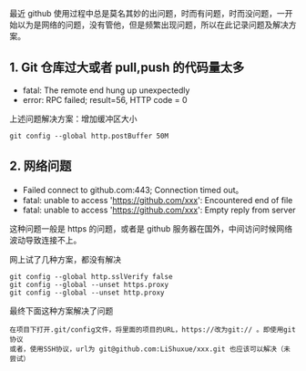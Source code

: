 最近 github 使用过程中总是莫名其妙的出问题，时而有问题，时而没问题，一开始以为是网络的问题，没有管他，但是频繁出现问题，所以在此记录问题及解决方案。

## 1. Git 仓库过大或者 pull,push 的代码量太多

- fatal: The remote end hung up unexpectedly
- error: RPC failed; result=56, HTTP code = 0

上述问题解决方案：增加缓冲区大小

```
git config --global http.postBuffer 50M
```

## 2. 网络问题

- Failed connect to github.com:443; Connection timed out。
- fatal: unable to access '<https://github.com/xxx>': Encountered end of file
- fatal: unable to access '<https://github.com/xxx>': Empty reply from server

这种问题一般是 https 的问题，或者是 github 服务器在国外，中间访问时候网络波动导致连接不上。

网上试了几种方案，都没有解决

```
git config --global http.sslVerify false
git config --global --unset https.proxy
git config --global --unset http.proxy
```

最终下面这种方案解决了问题

```
在项目下打开.git/config文件，将里面的项目的URL，https://改为git:// 。即使用git协议
或者，使用SSH协议，url为 git@github.com:LiShuxue/xxx.git 也应该可以解决（未尝试）
```
